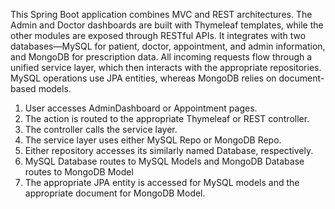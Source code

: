 This Spring Boot application combines MVC and REST architectures. The Admin and Doctor dashboards are built with Thymeleaf templates, while the other modules are exposed through RESTful APIs. It integrates with two databases—MySQL for patient, doctor, appointment, and admin information, and MongoDB for prescription data. All incoming requests flow through a unified service layer, which then interacts with the appropriate repositories. MySQL operations use JPA entities, whereas MongoDB relies on document-based models.

1. User accesses AdminDashboard or Appointment pages.
2. The action is routed to the appropriate Thymeleaf or REST controller.
3. The controller calls the service layer.
4. The service layer uses either MySQL Repo or MongoDB Repo.
5. Either repository accesses its similarly named Database, respectively.
6. MySQL Database routes to MySQL Models and MongoDB Database routes to MongoDB Model
7. The appropriate JPA entity is accessed for MySQL models and the appropriate document for MongoDB Model.
